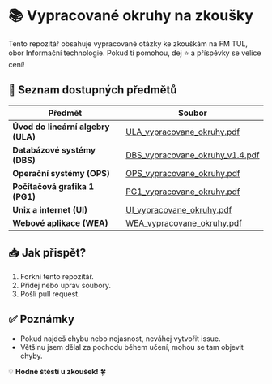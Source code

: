 # 📚 Vypracované okruhy na zkoušky

Tento repozitář obsahuje vypracované otázky ke zkouškám na FM TUL, obor Informační technologie. Pokud ti pomohou, dej ⭐ a příspěvky se velice cení!

## 📂 Seznam dostupných předmětů

| Předmět | Soubor |
|---------|--------|
| **Úvod do lineární algebry (ULA)** | [ULA_vypracovane_okruhy.pdf](ULA_vypracovane_okruhy.pdf) |
| **Databázové systémy (DBS)** | [DBS_vypracovane_okruhy_v1.4.pdf](DBS_vypracovane_okruhy_v1.4.pdf) |
| **Operační systémy (OPS)** | [OPS_vypracovane_okruhy.pdf](OPS_vypracovane_okruhy.pdf) |
| **Počítačová grafika 1 (PG1)** | [PG1_vypracovane_okruhy.pdf](PG1_vypracovane_okruhy.pdf) |
| **Unix a internet (UI)** | [UI_vypracovane_okruhy.pdf](UI_vypracovane_okruhy.pdf) |
| **Webové aplikace (WEA)** | [WEA_vypracovane_okruhy.pdf](WEA_vypracovane_okruhy.pdf) |

## 📥 Jak přispět?
1. Forkni tento repozitář.
2. Přidej nebo uprav soubory.
3. Pošli pull request.

## ✅ Poznámky
- Pokud najdeš chybu nebo nejasnost, neváhej vytvořit issue.
- Většinu jsem dělal za pochodu během učení, mohou se tam objevit chyby.

💡 **Hodně štěstí u zkoušek!** 🍀
